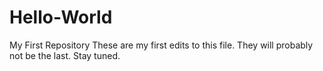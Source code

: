 # Hello-World
My First Repository
These are my first edits to this file.
They will probably not be the last.
Stay tuned.
